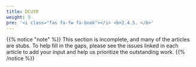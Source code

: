 ```yaml
---
title: DCUtR
weight: 5
pre: '<i class="fas fa-fw fa-book"></i> <b>2.4.5. </b>'
---
```


{{% notice "note" %}}
This section is incomplete, and many of the articles are stubs. To help fill in
the gaps, please see the issues linked in each article to add your input and
help us prioritize the outstanding work.
{{% /notice %}}
